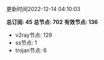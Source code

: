 更新时间2022-12-14 04:10:03

**总订阅: 45**
**总节点: 702**
**有效节点: 136**
- v2ray节点: 129
- ss节点: 1
- trojan节点: 6
